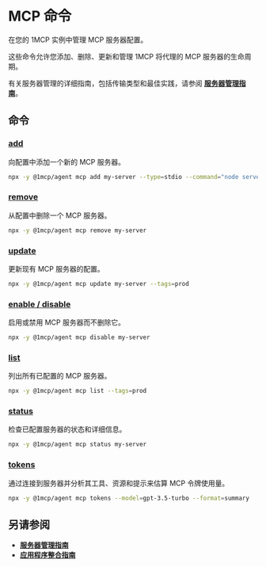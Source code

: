 # MCP 命令

在您的 1MCP 实例中管理 MCP 服务器配置。

这些命令允许您添加、删除、更新和管理 1MCP 将代理的 MCP 服务器的生命周期。

有关服务器管理的详细指南，包括传输类型和最佳实践，请参阅 **[服务器管理指南](../../guide/essentials/server-management)**。

## 命令

### [add](./add)

向配置中添加一个新的 MCP 服务器。

```bash
npx -y @1mcp/agent mcp add my-server --type=stdio --command="node server.js"
```

### [remove](./remove)

从配置中删除一个 MCP 服务器。

```bash
npx -y @1mcp/agent mcp remove my-server
```

### [update](./update)

更新现有 MCP 服务器的配置。

```bash
npx -y @1mcp/agent mcp update my-server --tags=prod
```

### [enable / disable](./enable-disable)

启用或禁用 MCP 服务器而不删除它。

```bash
npx -y @1mcp/agent mcp disable my-server
```

### [list](./list)

列出所有已配置的 MCP 服务器。

```bash
npx -y @1mcp/agent mcp list --tags=prod
```

### [status](./status)

检查已配置服务器的状态和详细信息。

```bash
npx -y @1mcp/agent mcp status my-server
```

### [tokens](./tokens)

通过连接到服务器并分析其工具、资源和提示来估算 MCP 令牌使用量。

```bash
npx -y @1mcp/agent mcp tokens --model=gpt-3.5-turbo --format=summary
```

## 另请参阅

- **[服务器管理指南](../../guide/essentials/server-management)**
- **[应用程序整合指南](../../guide/integrations/app-consolidation)**
